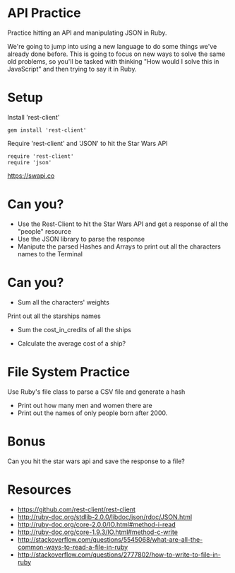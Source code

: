 # API Practice

Practice hitting an API and manipulating JSON in Ruby.

We're going to jump into using a new language to do some things we've
already done before. This is going to focus on new ways to solve 
the same old problems, so you'll be tasked with thinking "How would I 
solve this in JavaScript" and then trying to say it in Ruby.

# Setup

Install 'rest-client'

```
gem install 'rest-client'
```

Require 'rest-client' and 'JSON' to hit the Star Wars API 

```
require 'rest-client'
require 'json'
```

https://swapi.co

# Can you?

- Use the Rest-Client to hit the Star Wars API and get a response of all the "people" resource
- Use the JSON library to parse the response
- Manipute the parsed Hashes and Arrays to print out all the characters names to the Terminal

# Can you?

- Sum all the characters' weights

Print out all the starships names

- Sum the cost_in_credits of all the ships

- Calculate the average cost of a ship?

# File System Practice

Use Ruby's file class to parse a CSV file and generate a hash

- Print out how many men and women there are
- Print out the names of only people born after 2000.

# Bonus

Can you hit the star wars api and save the response to a file?

# Resources

- https://github.com/rest-client/rest-client
- http://ruby-doc.org/stdlib-2.0.0/libdoc/json/rdoc/JSON.html
- http://ruby-doc.org/core-2.0.0/IO.html#method-i-read
- http://ruby-doc.org/core-1.9.3/IO.html#method-c-write
- http://stackoverflow.com/questions/5545068/what-are-all-the-common-ways-to-read-a-file-in-ruby
- http://stackoverflow.com/questions/2777802/how-to-write-to-file-in-ruby

